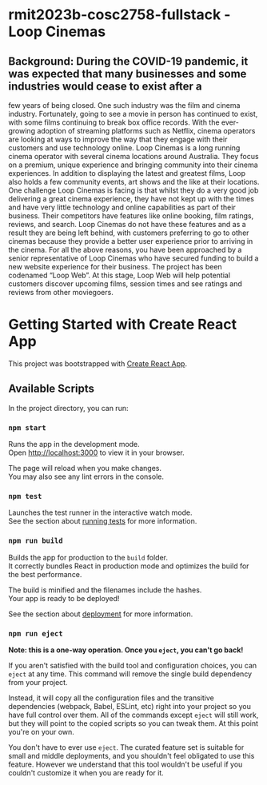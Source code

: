 # rmit2023b-cosc2758-fullstack - Loop Cinemas

## Background: During the COVID-19 pandemic, it was expected that many businesses and some industries would cease to exist after a
few years of being closed. One such industry was the film and cinema industry. Fortunately, going to see a movie in
person has continued to exist, with some films continuing to break box office records. With the ever-growing adoption
of streaming platforms such as Netflix, cinema operators are looking at ways to improve the way that they engage with
their customers and use technology online.
Loop Cinemas is a long running cinema operator with several cinema locations around Australia. They focus on a
premium, unique experience and bringing community into their cinema experiences. In addition to displaying the latest
and greatest films, Loop also holds a few community events, art shows and the like at their locations.
One challenge Loop Cinemas is facing is that whilst they do a very good job delivering a great cinema experience, they
have not kept up with the times and have very little technology and online capabilities as part of their business.
Their competitors have features like online booking, film ratings, reviews, and search. Loop Cinemas do not have these
features and as a result they are being left behind, with customers preferring to go to other cinemas because they provide
a better user experience prior to arriving in the cinema.
For all the above reasons, you have been approached by a senior representative of Loop Cinemas who have secured
funding to build a new website experience for their business. The project has been codenamed “Loop Web”.
At this stage, Loop Web will help potential customers discover upcoming films, session times and see ratings and
reviews from other moviegoers.

# Getting Started with Create React App

This project was bootstrapped with [Create React App](https://github.com/facebook/create-react-app).

## Available Scripts

In the project directory, you can run:

### `npm start`

Runs the app in the development mode.\
Open [http://localhost:3000](http://localhost:3000) to view it in your browser.

The page will reload when you make changes.\
You may also see any lint errors in the console.

### `npm test`

Launches the test runner in the interactive watch mode.\
See the section about [running tests](https://facebook.github.io/create-react-app/docs/running-tests) for more information.

### `npm run build`

Builds the app for production to the `build` folder.\
It correctly bundles React in production mode and optimizes the build for the best performance.

The build is minified and the filenames include the hashes.\
Your app is ready to be deployed!

See the section about [deployment](https://facebook.github.io/create-react-app/docs/deployment) for more information.

### `npm run eject`

**Note: this is a one-way operation. Once you `eject`, you can't go back!**

If you aren't satisfied with the build tool and configuration choices, you can `eject` at any time. This command will remove the single build dependency from your project.

Instead, it will copy all the configuration files and the transitive dependencies (webpack, Babel, ESLint, etc) right into your project so you have full control over them. All of the commands except `eject` will still work, but they will point to the copied scripts so you can tweak them. At this point you're on your own.

You don't have to ever use `eject`. The curated feature set is suitable for small and middle deployments, and you shouldn't feel obligated to use this feature. However we understand that this tool wouldn't be useful if you couldn't customize it when you are ready for it.
